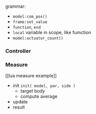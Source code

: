 grammar:
- `model:com_pos()`
- `frame:set_value`
- `function`, `end`
- `local` variable in scope, like fumction
- `model:actuator_count()`

### Controller


### Measure
[[lua measure example]]
- init `init( model, par, side )`
	- target body
	- compute average
- update
- result


